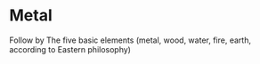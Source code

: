 # Metal
Follow by The five basic elements (metal, wood, water, fire, earth, according to Eastern philosophy)
